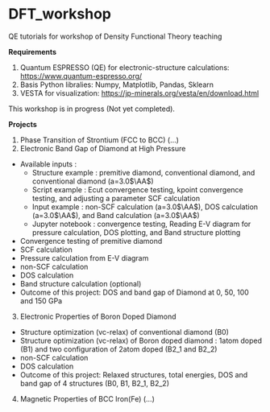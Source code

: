 # DFT_workshop
QE tutorials for workshop of Density Functional Theory teaching

**Requirements**
1. Quantum ESPRESSO (QE) for electronic-structure calculations: https://www.quantum-espresso.org/
2. Basis Python libralies: Numpy, Matplotlib, Pandas, Sklearn
3. VESTA for visualization: https://jp-minerals.org/vesta/en/download.html

This workshop is in progress (Not yet completed).

**Projects**
1. Phase Transition of Strontium (FCC to BCC)
  (...)
2. Electronic Band Gap of Diamond at High Pressure
  - Available inputs : 
    - Structure example : premitive diamond, conventional diamond, and conventional diamond (a=3.0$\AA$)
    - Script example : Ecut convergence testing, kpoint convergence testing, and adjusting a parameter SCF calculation
    - Input example : non-SCF calculation (a=3.0$\AA$), DOS calculation (a=3.0$\AA$), and Band calculation (a=3.0$\AA$)
    - Jupyter notebook : convergence testing, Reading E-V diagram for pressure calculation, DOS plotting, and Band structure plotting
  - Convergence testing of premitive diamond 
  - SCF calculation
  - Pressure calculation from E-V diagram
  - non-SCF calculation
  - DOS calculation
  - Band structure calculation (optional)
  - Outcome of this project: DOS and band gap of Diamond at 0, 50, 100 and 150 GPa
3. Electronic Properties of Boron Doped Diamond
  - Structure optimization (vc-relax) of conventional diamond (B0)
  - Structure optimization (vc-relax) of Boron doped diamond : 1atom doped (B1) and two configuration of 2atom doped (B2_1 and B2_2)
  - non-SCF calculation
  - DOS calculation
  - Outcome of this project: Relaxed structures, total energies, DOS and band gap of 4 structures (B0, B1, B2_1, B2_2)
4. Magnetic Properties of BCC Iron(Fe)
  (...)
